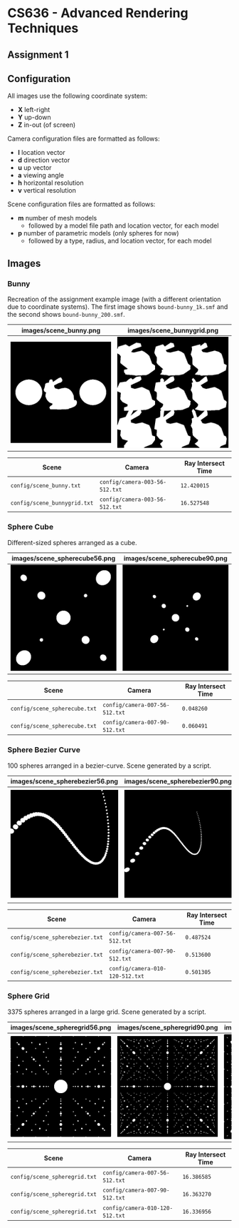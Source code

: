 # CS636 - Advanced Rendering Techniques
## Assignment 1

## Configuration
All images use the following coordinate system:
- **X** left-right
- **Y** up-down
- **Z** in-out (of screen)

Camera configuration files are formatted as follows:
- **l** location vector
- **d** direction vector
- **u** up vector
- **a** viewing angle
- **h** horizontal resolution
- **v** vertical resolution

Scene configuration files are formatted as follows:
- **m** number of mesh models
  - followed by a model file path and location vector, for each model
- **p** number of parametric models (only spheres for now)
  - followed by a type, radius, and location vector, for each model

## Images

### Bunny
Recreation of the assignment example image (with a different orientation due to coordinate systems).
The first image shows `bound-bunny_1k.smf` and the second shows `bound-bunny_200.smf`. 

images/scene_bunny.png | images/scene_bunnygrid.png
--- | ---
![](images/scene_bunny.png) | ![](images/scene_bunnygrid.png)

Scene | Camera | Ray Intersect Time
------ | ----- | ------------------
`config/scene_bunny.txt` | `config/camera-003-56-512.txt` | `12.420015`
`config/scene_bunnygrid.txt` | `config/camera-003-56-512.txt` | `16.527548`

### Sphere Cube
Different-sized spheres arranged as a cube.

images/scene_spherecube56.png | images/scene_spherecube90.png
--- | ---
![](images/scene_spherecube56.png) | ![](images/scene_spherecube90.png)

Scene | Camera | Ray Intersect Time
------ | ----- | ------------------
`config/scene_spherecube.txt` | `config/camera-007-56-512.txt` | `0.048260`
`config/scene_spherecube.txt` | `config/camera-007-90-512.txt` | `0.060491`

### Sphere Bezier Curve
100 spheres arranged in a bezier-curve.
Scene generated by a script.

images/scene_spherebezier56.png | images/scene_spherebezier90.png | images/scene_spherebezier120.png
--- | --- | ---
![](images/scene_spherebezier56.png) | ![](images/scene_spherebezier90.png) | ![](images/scene_spherebezier120.png)

Scene | Camera | Ray Intersect Time
------ | ----- | ------------------
`config/scene_spherebezier.txt` | `config/camera-007-56-512.txt` | `0.487524`
`config/scene_spherebezier.txt` | `config/camera-007-90-512.txt` | `0.513600`
`config/scene_spherebezier.txt` | `config/camera-010-120-512.txt` | `0.501305`

### Sphere Grid
3375 spheres arranged in a large grid.
Scene generated by a script.

images/scene_spheregrid56.png | images/scene_spheregrid90.png | images/scene_spheregrid120.png
--- | --- | ---
![](images/scene_spheregrid56.png) | ![](images/scene_spheregrid90.png) | ![](images/scene_spheregrid120.png)

Scene | Camera | Ray Intersect Time
------ | ----- | ------------------
`config/scene_spheregrid.txt` | `config/camera-007-56-512.txt` | `16.386585`
`config/scene_spheregrid.txt` | `config/camera-007-90-512.txt` | `16.363270`
`config/scene_spheregrid.txt` | `config/camera-010-120-512.txt` | `16.336956`
